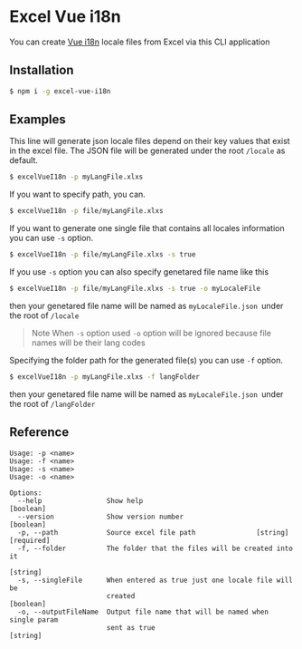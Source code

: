 <h1>Excel Vue i18n</h1>

You can create [Vue i18n](https://kazupon.github.io/vue-i18n/guide/formatting.html#named-formatting) locale files from Excel via this CLI application

<h2>Installation</h2>

```bash
$ npm i -g excel-vue-i18n
```

<h2>Examples</h2>


This line will generate json locale files depend on their key values that exist in the excel file. The JSON file will be generated under the root <code>/locale</code> as default.

```bash
$ excelVueI18n -p myLangFile.xlxs
```

If you want to specify path, you can.
```bash
$ excelVueI18n -p file/myLangFile.xlxs
```

If you want to generate one single file that contains all locales information you can use `-s` option.
```bash
$ excelVueI18n -p file/myLangFile.xlxs -s true
```

If you use `-s` option you can also specify genetared file name like this
```bash
$ excelVueI18n -p file/myLangFile.xlxs -s true -o myLocaleFile
```
then your genetared file name will be named as `myLocaleFile.json `under the root of `/locale`

> Note When `-s` option used `-o` option will be ignored because file names will be their lang codes

Specifying the folder path for the generated file(s) you can use `-f` option.
```bash
$ excelVueI18n -p myLangFile.xlxs -f langFolder
```
then your genetared file name will be named as `myLocaleFile.json `under the root of `/langFolder`  

<h2>Reference</h2>

```
Usage: -p <name>
Usage: -f <name>
Usage: -s <name>
Usage: -o <name>

Options:
  --help                Show help                                      [boolean]
  --version             Show version number                            [boolean]
  -p, --path            Source excel file path               [string] [required]
  -f, --folder          The folder that the files will be created into it
                                                                        [string]
  -s, --singleFile      When entered as true just one locale file will be
                        created                                        [boolean]
  -o, --outputFileName  Output file name that will be named when single param
                        sent as true                                    [string]
```